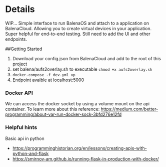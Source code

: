 # Details

WIP... Simple interface to run BalenaOS and attach to a application on BalenaCloud. Allowing you to create virtual devices in your application. Super helpful for end-to-end testing. Still need to add the UI and other endpoints.

##Getting Started
1. Download your config.json from BalenaCloud and add to the root of this project
2. set balena/aufs2overlay.sh to executable `chmod +x aufs2overlay.sh`
3. `docker-compose -f dev.yml up`
4. Endpoint avaible at localhost:5000


### Docker API
We can access the docker socket by using a volume mount on the api container. To learn more about this reference: https://medium.com/better-programming/about-var-run-docker-sock-3bfd276e12fd


### Helpful hints

Basic api in python 
- https://programminghistorian.org/en/lessons/creating-apis-with-python-and-flask
- https://smirnov-am.github.io/running-flask-in-production-with-docker/
